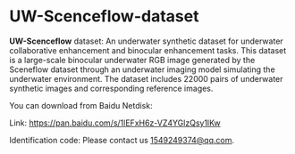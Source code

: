 # UW-Scenceflow-dataset
**UW-Scenceflow** dataset: An underwater synthetic dataset for underwater collaborative enhancement and binocular enhancement tasks. This dataset is a large-scale binocular underwater RGB image generated by the Sceneflow dataset through an underwater imaging model simulating the underwater environment. The dataset includes 22000 pairs of underwater synthetic images and corresponding reference images.

You can download from Baidu Netdisk:

Link: https://pan.baidu.com/s/1lEFxH6z-VZ4YGlzQsy1lKw 

Identification code: Please contact us 1549249374@qq.com.
